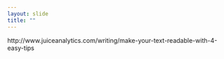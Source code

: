 ```yaml
---
layout: slide
title: ""
---
```


<section data-background-image="assets/images/Slide51.png" data-background-size="90%" data-background-position="center"></section>

<section markdown="1">  
http://www.juiceanalytics.com/writing/make-your-text-readable-with-4-easy-tips
</section>